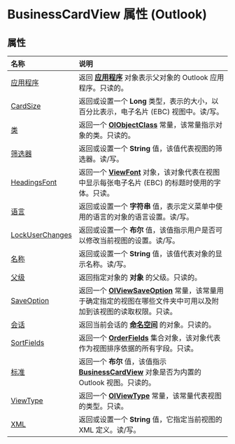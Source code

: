 
# BusinessCardView 属性 (Outlook)

## 属性



|**名称**|**说明**|
|:-----|:-----|
|[应用程序](3cb74b7f-9320-9e14-6b2f-3ff79cdde550.md)|返回 **[应用程序](797003e7-ecd1-eccb-eaaf-32d6ddde8348.md)** 对象表示父对象的 Outlook 应用程序。只读的。|
|[CardSize](0a1cbe6d-cc1a-1701-fe43-8704002b2212.md)|返回或设置一个 **Long** 类型，表示的大小，以百分比表示，电子名片 (EBC) 视图中。读/写。|
|[类](761ee3a5-1a56-db31-52e6-4408f8c2a0f0.md)|返回一个 **[OlObjectClass](33d724b3-df3c-2a7f-a80f-93b66d96f588.md)** 常量，该常量指示对象的类。只读的。|
|[筛选器](4f799ccc-dfb6-15dd-d5f4-9f1a04efa280.md)|返回或设置一个 **String** 值，该值代表视图的筛选器。读/写。|
|[HeadingsFont](760529d2-c197-7d01-3d1a-6c59c50fe1f9.md)|返回一个  **[ViewFont](cbd7c6ce-f49a-1627-0ad9-a019911fb47b.md)** 对象，该对象代表在视图中显示每张电子名片 (EBC) 的标题时使用的字体。只读。|
|[语言](4ddc6c63-3402-15ae-bcb7-7eab0d423bb3.md)|返回或设置一个 **字符串** 值，表示定义菜单中使用的语言的对象的语言设置。读/写。|
|[LockUserChanges](61867505-136e-49d8-f3be-8178b5d53860.md)|返回或设置一个 **布尔** 值，该值指示用户是否可以修改当前视图的设置。读/写。|
|[名称](15e71319-aa07-0a4d-a9d2-efb367927b4e.md)|返回或设置一个 **String** 值，该值代表对象的显示名称。读/写。|
|[父级](45d7c0f1-7979-9f37-ea23-88040d238bf6.md)|返回指定对象的 **对象** 的父级。只读的。|
|[SaveOption](d8d54e07-b050-f070-1ac0-0af3ef026f63.md)|返回一个  **[OlViewSaveOption](c08bab4d-ecdd-a2ac-1cdc-fa910f9585e0.md)** 常量，该常量用于确定指定的视图在哪些文件夹中可用以及附加到该视图的读取权限。只读。|
|[会话](18e5fb02-1d57-3c47-74ed-0409d734b4cb.md)|返回当前会话的 **[命名空间](f0dcaa19-07f5-5d42-a3bf-2e42b7885644.md)** 的对象。只读的。|
|[SortFields](7ed8c4b9-712f-3efd-8d5a-2d39f1d0e7d2.md)|返回一个  **[OrderFields](e115fb80-352d-fd2e-c1c3-d266776fe122.md)** 集合对象，该对象代表作为视图排序依据的所有字段。只读。|
|[标准](b14971c1-551e-5a00-e712-46d49806dfab.md)|返回一个 **布尔** 值，该值指示 **[BusinessCardView](83706cf8-080c-fbf0-9381-5801a2dd4dfd.md)** 对象是否为内置的 Outlook 视图。只读的。|
|[ViewType](afafdf28-b090-a108-9550-9befcbd98e60.md)|返回一个  **[OlViewType](f2fec9d0-55c2-0991-0e1b-4dd653fdf09d.md)** 常量，该常量代表视图的类型。只读。|
|[XML](da381070-28e8-bace-b15f-1c01a35491b8.md)|返回或设置一个 **String** 值，它指定当前视图的 XML 定义。读/写。|
